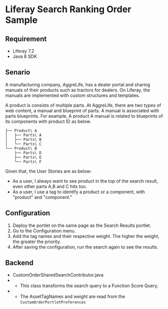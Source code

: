 # Liferay Search Ranking Order Sample

## Requirement
- Liferay 7.2
- Java 8 SDK

## Senario
A manufacturing company, AggreLife, has a dealer portal and sharing manuals of their products such as tractors for dealers. On Liferay, the manuals are implemented with custom structures and templates.

A product is consists of multiple parts. At AggreLife, there are two types of web content, a manual and blueprint of parts. A manual is associated with parts blueprints. For example, A product A manual is related to blueprints of its components with product ID as below.
```
├── Product\ A
│   ├── Parts\ A
│   ├── Parts\ B
│   └── Parts\ C
└── Product\ B
    ├── Parts\ D
    ├── Parts\ E
    └── Parts\ F
```

Given that, the User Stories are as below:
- As a user, I always want to see product in the top of the search result, even other parts A,B and C hits too.
- As a user, I use a tag to identify a product or a component, with "product" and "component."

## Configuration
1. Deploy the portlet on the same page as the Search Results portlet.
2. Go to the Configuration menu.
3. Add the tag names and their respective weight. The higher the weight, the greater the priority.
4. After saving the configuration, run the search again to see the results.

## Backend
- CustomOrderSharedSearchContributor.java
- - This class transforms the search query to a Function Score Query.
- - The AssetTagNames and weight are read from the `CustomOrderPortletPreferences`
